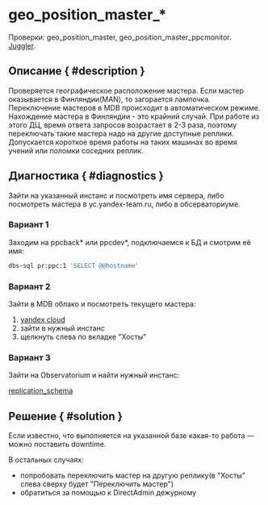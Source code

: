 # geo_position_master_*
Проверки: geo_position_master, geo_position_master_ppcmonitor.  
[Juggler](https://juggler.yandex-team.ru/aggregate_checks/?query=(host%3Ddirect.prod_ppcdata%7Chost%3Ddirect.prod_mysql)%26service%3Dgeo_position_master*).


## Описание { #description }
Проверяется географическое расположение мастера. Если мастер оказывается в Финляндии(MAN), то загорается лампочка. Переключение мастеров в MDB происходит в автоматическом режиме. Нахождение мастера в Финляндии - это крайний случай. При работе из этого ДЦ, время ответа запросов возрастает в 2-3 раза, поэтому переключать такие мастера надо на другие доступные реплики. Допускается короткое время работы на таких машинах во время учений или поломки соседних реплик.


## Диагностика { #diagnostics }
Зайти на указанный инстанс и посмотреть имя сервера, либо посмотреть мастера в yc.yandex-team.ru, либо в обсерваториуме.

### Вариант 1
Заходим на ppcback* или ppcdev*, подключаемся к БД и смотрим её имя:
```sh
dbs-sql pr:ppc:1 'SELECT @@hostname'
```

### Вариант 2
Зайти в MDB облако и посмотреть текущего мастера:

1. [yandex cloud](https://yc.yandex-team.ru/folders/fooa07bcrr7souccreru/managed-mysql)
2. зайти в нужный инстанс
3. щелкнуть слева по вкладке "Хосты"

### Вариант 3
Зайти на Observatorium и найти нужный инстанс:  

[replication_schema](https://observatorium.common.yandex.ru/storages/replication_schema)

## Решение { #solution }
Если известно, что выполняется на указанной базе какая-то работа — можно поставить downtime.

В остальных случаях:
- попробовать переключить мастер на другую реплику(в "Хосты" слева сверху будет "Переключить мастер") 
- обратиться за помощью к DirectAdmin дежурному

